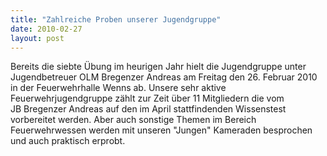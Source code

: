 ```yaml
---
title: "Zahlreiche Proben unserer Jugendgruppe"
date: 2010-02-27
layout: post
---
```


Bereits die siebte Übung im heurigen Jahr hielt die Jugendgruppe unter Jugendbetreuer OLM Bregenzer Andreas am Freitag den 26. Februar 2010 in der Feuerwehrhalle Wenns ab. Unsere sehr aktive Feuerwehrjugendgruppe zählt zur Zeit über 11 Mitgliedern die vom JB Bregenzer Andreas auf den im April stattfindenden Wissenstest vorbereitet werden. Aber auch sonstige Themen im Bereich Feuerwehrwessen werden mit unseren "Jungen" Kameraden besprochen und auch praktisch erprobt.